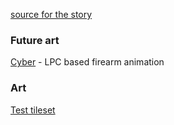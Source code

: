 [source for the story](https://donjon.bin.sh/fantasy/adventure/)

### Future art

[Cyber][cyber] - LPC based firearm animation


### Art

[Test tileset][tileset]

[tileset]: https://opengameart.org/content/lots-of-free-2d-tiles-and-sprites-by-hyptosis


[cyber]: https://opengameart.org/content/lpc-skorpios-scifi-sprite-pack